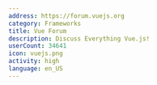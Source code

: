 ```yaml
---
address: https://forum.vuejs.org
category: Frameworks
title: Vue Forum
description: Discuss Everything Vue.js!
userCount: 34641
icon: vuejs.png
activity: high
language: en_US
---
```

